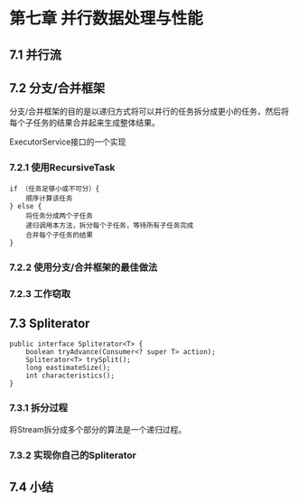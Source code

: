 # 第七章 并行数据处理与性能 #

## 7.1 并行流 ##

## 7.2 分支/合并框架 ##

分支/合并框架的目的是以递归方式将可以并行的任务拆分成更小的任务，然后将每个子任务的结果合并起来生成整体结果。

ExecutorService接口的一个实现

### 7.2.1 使用RecursiveTask ###

	if （任务足够小或不可分）{
		顺序计算该任务
	} else {
		将任务分成两个子任务
		递归调用本方法，拆分每个子任务，等待所有子任务完成
		合并每个子任务的结果
	}

### 7.2.2 使用分支/合并框架的最佳做法 ###

### 7.2.3 工作窃取 ###

## 7.3 Spliterator ##

	public interface Spliterator<T> {
		boolean tryAdvance(Consumer<? super T> action);
		Spliterator<T> trySplit();
		long eastimateSize();
		int characteristics();
	}

### 7.3.1 拆分过程 ###
将Stream拆分成多个部分的算法是一个递归过程。

### 7.3.2 实现你自己的Spliterator ###


## 7.4 小结 ##


